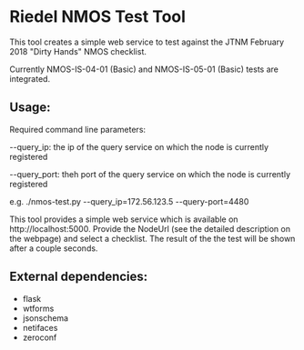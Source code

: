 # Riedel NMOS Test Tool

This tool creates a simple web service to test against the JTNM February 2018 "Dirty Hands" NMOS checklist.

Currently NMOS-IS-04-01 (Basic) and NMOS-IS-05-01 (Basic) tests are integrated.


## Usage:
Required command line parameters:

--query_ip: the ip of the query service on which the node is currently registered

--query_port: theh port of the query service on which the node is currently registered

e.g. ./nmos-test.py --query_ip=172.56.123.5 --query-port=4480

This tool provides a simple web service which is available on http://localhost:5000.
Provide the NodeUrl (see the detailed description on the webpage) and select a checklist.
The result of the the test will be shown after a couple seconds.

##  External dependencies:
- flask 
- wtforms
- jsonschema
- netifaces
- zeroconf